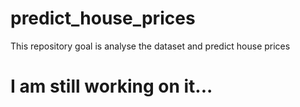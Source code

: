 # predict_house_prices
This repository goal is analyse the dataset and predict house prices

# I am still working on it...

